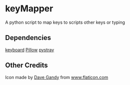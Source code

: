 # keyMapper
A python script to map keys to scripts other keys or typing

## Dependencies
[keyboard](https://github.com/boppreh/keyboard)
[Pillow](https://github.com/python-pillow/Pillow)
[pystray](https://github.com/moses-palmer/pystray)

## Other Credits
Icon made by [Dave Gandy](https://www.flaticon.com/authors/dave-gandy) from www.flaticon.com
